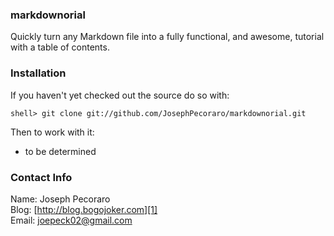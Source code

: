 ### markdownorial

Quickly turn any Markdown file into a fully functional, and awesome, tutorial with a table of contents.

### Installation

If you haven't yet checked out the source do so with:

    shell> git clone git://github.com/JosephPecoraro/markdownorial.git
    
Then to work with it:

  * to be determined


### Contact Info

Name: Joseph Pecoraro  
Blog: [http://blog.bogojoker.com][1]  
Email: [joepeck02@gmail.com][2]

[1]: http://blog.bogojoker.com "Joseph Pecoraro's Blog"
[2]: mailto:joepeck02@gmail.com "Joseph Pecoraro's Email"
